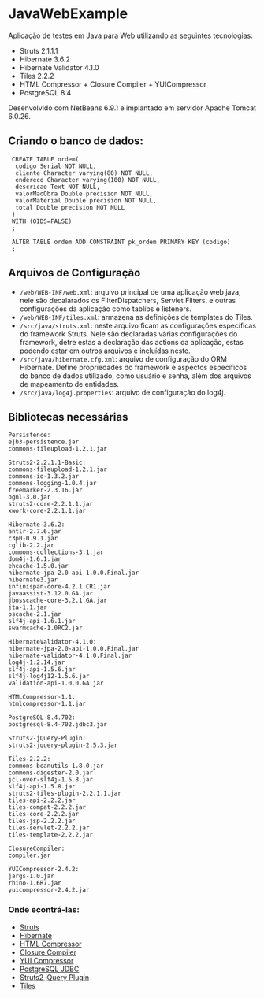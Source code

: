 # JavaWebExample

Aplicação de testes em Java para Web utilizando as seguintes tecnologias:

- Struts 2.1.1.1
- Hibernate 3.6.2
- Hibernate Validator 4.1.0
- Tiles 2.2.2
- HTML Compressor + Closure Compiler + YUICompressor
- PostgreSQL 8.4

Desenvolvido com NetBeans 6.9.1 e implantado em servidor Apache Tomcat 6.0.26.

## Criando o banco de dados:

     CREATE TABLE ordem(
      codigo Serial NOT NULL,
      cliente Character varying(80) NOT NULL,
      endereco Character varying(100) NOT NULL,
      descricao Text NOT NULL,
      valorMaoObra Double precision NOT NULL,
      valorMaterial Double precision NOT NULL,
      total Double precision NOT NULL
     )
     WITH (OIDS=FALSE)
     ;
     
     ALTER TABLE ordem ADD CONSTRAINT pk_ordem PRIMARY KEY (codigo)
     ;

## Arquivos de Configuração

- `/web/WEB-INF/web.xml`: arquivo principal de uma aplicação web java, nele são decalarados os FilterDispatchers, Servlet Filters, e outras configurações da aplicação como tablibs e listeners.
- `/web/WEB-INF/tiles.xml`: armazena as definições de templates do Tiles.
- `/src/java/struts.xml`: neste arquivo ficam as configurações específicas do framework Struts. Nele são declaradas várias configurações do framework, detre estas a declaração das actions da aplicação, estas podendo estar em outros arquivos e incluídas neste.
- `/src/java/hibernate.cfg.xml`: arquivo de configuração do ORM Hibernate. Define propriedades do framework e aspectos específicos do banco de dados utilizado, como usuário e senha, além dos arquivos de mapeamento de entidades.
- `/src/java/log4j.properties`: arquivo de configuração do log4j.

## Bibliotecas necessárias

    Persistence:
    ejb3-persistence.jar
    commons-fileupload-1.2.1.jar
    
    Struts2-2.2.1.1-Basic:
    commons-fileupload-1.2.1.jar
    commons-io-1.3.2.jar
    commons-logging-1.0.4.jar
    freemarker-2.3.16.jar
    ognl-3.0.jar
    struts2-core-2.2.1.1.jar
    xwork-core-2.2.1.1.jar
    
    Hibernate-3.6.2:
    antlr-2.7.6.jar
    c3p0-0.9.1.jar
    cglib-2.2.jar
    commons-collections-3.1.jar
    dom4j-1.6.1.jar
    ehcache-1.5.0.jar
    hibernate-jpa-2.0-api-1.0.0.Final.jar
    hibernate3.jar
    infinispan-core-4.2.1.CR1.jar
    javaassist-3.12.0.GA.jar
    jbosscache-core-3.2.1.GA.jar
    jta-1.1.jar
    oscache-2.1.jar
    slf4j-api-1.6.1.jar
    swarmcache-1.0RC2.jar
    
    HibernateValidator-4.1.0:
    hibernate-jpa-2.0-api-1.0.0.Final.jar
    hibernate-validator-4.1.0.Final.jar
    log4j-1.2.14.jar
    slf4j-api-1.5.6.jar
    slf4j-log4j12-1.5.6.jar
    validation-api-1.0.0.GA.jar
    
    HTMLCompressor-1.1:
    htmlcompressor-1.1.jar
    
    PostgreSQL-8.4.702:
    postgresql-8.4-702.jdbc3.jar
    
    Struts2-jQuery-Plugin:
    struts2-jquery-plugin-2.5.3.jar
    
    Tiles-2.2.2:
    commons-beanutils-1.8.0.jar
    commons-digester-2.0.jar
    jcl-over-slf4j-1.5.8.jar
    slf4j-api-1.5.8.jar
    struts2-tiles-plugin-2.2.1.1.jar
    tiles-api-2.2.2.jar
    tiles-compat-2.2.2.jar
    tiles-core-2.2.2.jar
    tiles-jsp-2.2.2.jar
    tiles-servlet-2.2.2.jar
    tiles-template-2.2.2.jar
    
    ClosureCompiler:
    compiler.jar
    
    YUICompressor-2.4.2:
    jargs-1.0.jar
    rhino-1.6R7.jar
    yuicompressor-2.4.2.jar
    
### Onde econtrá-las:
* [Struts](http://struts.apache.org/)
* [Hibernate](http://www.hibernate.org/)
* [HTML Compressor](http://code.google.com/p/htmlcompressor/)
* [Closure Compiler](http://code.google.com/intl/pt-BR/closure/compiler/)
* [YUI Compressor](http://developer.yahoo.com/yui/compressor/)
* [PostgreSQL JDBC](http://jdbc.postgresql.org/)
* [Struts2 jQuery Plugin](http://code.google.com/p/struts2-jquery/)
* [Tiles](http://tiles.apache.org/)
